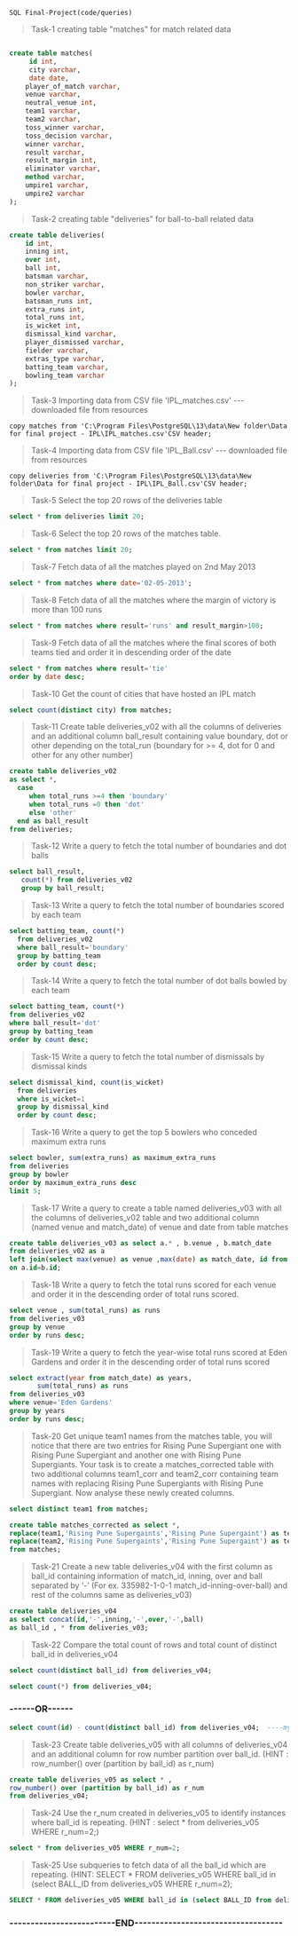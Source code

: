     SQL Final-Project(code/queries)


<!--Blockquote-->
> Task-1 creating table "matches" for match related data 
```SQL

create table matches(
     id int,
     city varchar,
	 date date,
	player_of_match varchar,
	venue varchar,
	neutral_venue int,
	team1 varchar,
	team2 varchar,
	toss_winner varchar,
	toss_decision varchar,
	winner varchar,
	result varchar,
	result_margin int,
	eliminator varchar,
	method varchar,
	umpire1 varchar,
	umpire2 varchar
);

```
<!--Blockquote-->
> Task-2 creating table "deliveries" for ball-to-ball related data 
```SQL
create table deliveries(
    id int,
	inning int,
	over int,
	ball int,
	batsman varchar,
	non_striker varchar,
	bowler varchar,
	batsman_runs int,
	extra_runs int,
	total_runs int,
	is_wicket int,
	dismissal_kind varchar,
	player_dismissed varchar,
	fielder varchar,
	extras_type varchar,
	batting_team varchar,
	bowling_team varchar
);
```
<!--Blockquote-->
> Task-3 Importing data from CSV file 'IPL_matches.csv' --- downloaded file from resources 

```CMD
copy matches from 'C:\Program Files\PostgreSQL\13\data\New folder\Data for final project - IPL\IPL_matches.csv'CSV header;
```

<!--Blockquote-->
> Task-4 Importing data from CSV file 'IPL_Ball.csv' --- downloaded file from resources 
```CMD
copy deliveries from 'C:\Program Files\PostgreSQL\13\data\New folder\Data for final project - IPL\IPL_Ball.csv'CSV header;
```
<!--Blockquote-->
> Task-5 Select the top 20 rows of the deliveries table 
```SQL
select * from deliveries limit 20;
```
<!--Blockquote-->
> Task-6 Select the top 20 rows of the matches table.
```SQL
select * from matches limit 20;
```
<!--Blockquote-->
> Task-7 Fetch data of all the matches played on 2nd May 2013

```SQL
select * from matches where date='02-05-2013';
```
<!--Blockquote-->
> Task-8 Fetch data of all the matches where the margin of victory is more than 100 runs
```SQL
select * from matches where result='runs' and result_margin>100;
```
<!--Blockquote-->
> Task-9 Fetch data of all the matches where the final scores of both teams tied and order it in descending order of the date
```SQL
select * from matches where result='tie'
order by date desc;
```
<!--Blockquote-->
> Task-10 Get the count of cities that have hosted an IPL match
```SQL
select count(distinct city) from matches;
```
<!--Blockquote-->
> Task-11 Create table deliveries_v02 with all the columns of deliveries and an additional column ball_result containing value boundary,
dot or other depending on the total_run (boundary for >= 4, dot for 0 and other for any other number)
```SQL
create table deliveries_v02
as select *,
  case
     when total_runs >=4 then 'boundary'
	 when total_runs =0 then 'dot'
	 else 'other'
  end as ball_result
from deliveries;
 ```
 <!--Blockquote-->
> Task-12 Write a query to fetch the total number of boundaries and dot balls
```SQL
select ball_result,
   count(*) from deliveries_v02
   group by ball_result;
```   
<!--Blockquote-->
> Task-13 Write a query to fetch the total number of boundaries scored by each team
```SQL
select batting_team, count(*)
  from deliveries_v02
  where ball_result='boundary'
  group by batting_team
  order by count desc;
 ``` 
 <!--Blockquote-->
> Task-14 Write a query to fetch the total number of dot balls bowled by each team
 ```SQL 
select batting_team, count(*)
 from deliveries_v02
 where ball_result='dot'
 group by batting_team
 order by count desc;
 ```
 <!--Blockquote-->
> Task-15 Write a query to fetch the total number of dismissals by dismissal kinds
```SQL
select dismissal_kind, count(is_wicket)
  from deliveries
  where is_wicket=1
  group by dismissal_kind
  order by count desc;
  ```
  <!--Blockquote-->
> Task-16 Write a query to get the top 5 bowlers who conceded maximum extra runs
```SQL
select bowler, sum(extra_runs) as maximum_extra_runs
from deliveries
group by bowler
order by maximum_extra_runs desc
limit 5;
```
<!--Blockquote-->
> Task-17 Write a query to create a table named deliveries_v03 with all the columns of deliveries_v02 table and two additional column
(named venue and match_date) of venue and date from table matches
```SQL
create table deliveries_v03 as select a.* , b.venue , b.match_date
from deliveries_v02 as a
left join(select max(venue) as venue ,max(date) as match_date, id from matches group by id) as b
on a.id=b.id;
```
<!--Blockquote-->
> Task-18 Write a query to fetch the total runs scored for each venue and order it in the descending order of total runs scored.
```SQL
select venue , sum(total_runs) as runs
from deliveries_v03
group by venue
order by runs desc;
```
<!--Blockquote-->
> Task-19 Write a query to fetch the year-wise total runs scored at Eden Gardens and order it in the descending order of total runs scored
```SQL
select extract(year from match_date) as years,
       sum(total_runs) as runs
from deliveries_v03
where venue='Eden Gardens'
group by years
order by runs desc;
```
<!--Blockquote-->
> Task-20 Get unique team1 names from the matches table, you will notice that there are two entries
for Rising Pune Supergiant one with Rising Pune Supergiant and another one with Rising Pune Supergiants. 
Your task is to create a matches_corrected table with two additional columns team1_corr and team2_corr containing team names
with replacing Rising Pune Supergiants with Rising Pune Supergiant. Now analyse these newly created columns.

```SQL
select distinct team1 from matches;

create table matches_corrected as select *,
replace(team1,'Rising Pune Supergaints','Rising Pune Supergaint') as team1_corr,
replace(team2,'Rising Pune Supergaints','Rising Pune Supergaint') as team2_corr
from matches;
```
<!--Blockquote-->
> Task-21 Create a new table deliveries_v04 with the first column as ball_id containing information of match_id, inning, over and ball separated by ‘-’ 
(For ex. 335982-1-0-1 match_id-inning-over-ball) and rest of the columns same as deliveries_v03)
```SQL
create table deliveries_v04
as select concat(id,'-',inning,'-',over,'-',ball)
as ball_id , * from deliveries_v03;
```
<!--Blockquote-->
> Task-22 Compare the total count of rows and total count of distinct ball_id in deliveries_v04
```SQL
select count(distinct ball_id) from deliveries_v04;

select count(*) from deliveries_v04;
```

### ------OR------
```SQL
select count(id) - count(distinct ball_id) from deliveries_v04;  ----my query which gives the difference b/w total number of id and distinct id
  ```
<!--Blockquote-->
> Task-23 Create table deliveries_v05 with all columns of deliveries_v04 and an additional column for row number partition over ball_id.
(HINT :  row_number() over (partition by ball_id) as r_num) 
```SQL  
create table deliveries_v05 as select * ,
row_number() over (partition by ball_id) as r_num
from deliveries_v04;
``` 
<!--Blockquote-->
> Task-24 Use the r_num created in deliveries_v05 to identify instances where ball_id is repeating. (HINT : select * from deliveries_v05 WHERE r_num=2;)
 ```SQL 
 select * from deliveries_v05 WHERE r_num=2;
 ``` 
 <!--Blockquote-->
> Task-25 Use subqueries to fetch data of all the ball_id which are repeating.
(HINT: SELECT * FROM deliveries_v05 WHERE ball_id in (select BALL_ID from deliveries_v05 WHERE r_num=2);
```SQL
SELECT * FROM deliveries_v05 WHERE ball_id in (select BALL_ID from deliveries_v05 WHERE r_num=2);
```



### -------------------------END-----------------------------------
